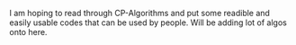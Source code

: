 I am hoping to read through CP-Algorithms and put some readible and easily usable codes that can be used by people.
Will be adding lot of algos onto here.
